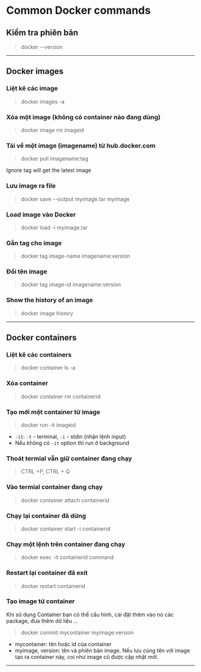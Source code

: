 # Common Docker commands

## Kiểm tra phiên bản

> docker --version

---

## Docker images

### Liệt kê các image

> docker images -a

### Xóa một image (không có container nào đang dùng)

> docker image rm imageid

### Tải về một image (imagename) từ hub.docker.com

> docker pull imagename:tag

Ignore tag will get the latest image

### Lưu image ra file

> docker save --output myimage.tar myimage

### Load image vào Docker

> docker load -i myimage.tar

### Gắn tag cho image

> docker tag image-name imagename:version

### Đổi tên image

> docker tag image-id imagename:version

### Show the history of an image

> docker image history

---

## Docker containers

### Liệt kê các containers

> docker container ls -a

### Xóa container

> docker container rm containerid

### Tạo mới một container từ image

> docker run -it imageid

- `-it`: `-t` - terminal, `-i` - stdin (nhận lệnh input)
- Nếu không có `-it` option thì run ở background

### Thoát termial vẫn giữ container đang chạy

> CTRL +P, CTRL + Q

### Vào termial container đang chạy

> docker container attach containerid

### Chạy lại container đã dừng

> docker container start -i containerid

### Chạy một lệnh trên container đang chạy

> docker exec -it containerid command

### Restart lại container đã exit

> docker restart containerid

### Tạo image từ container

Khi sử dụng Container bạn có thể cấu hình, cài đặt thêm vào nó các package, đưa thêm dữ liệu ...

> docker commit mycontainer myimage:version

- mycontainer: tên hoặc id của container
- myimage, version: tên và phiên bản image. Nếu lưu cùng tên với image tạo ra container này, coi như image cũ được cập nhật mới.

---
